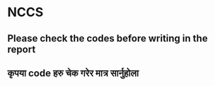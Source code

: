 # NCCS

<h2>Please check the codes before writing in the report</h2>
<h2>कृपया code हरु चेक गरेर मात्र सार्नुहोला </h2>
